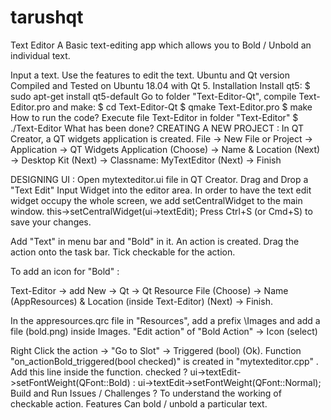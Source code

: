 # tarushqt
Text Editor
A Basic text-editing app which allows you to Bold / Unbold an individual text.

Input a text.
Use the features to edit the text.
Ubuntu and Qt version
Compiled and Tested on Ubuntu 18.04 with Qt 5.
Installation
Install qt5:
$ sudo apt-get install qt5-default
Go to folder "Text-Editor-Qt", compile Text-Editor.pro and make:
$ cd Text-Editor-Qt
$ qmake Text-Editor.pro
$ make
How to run the code?
Execute file Text-Editor in folder "Text-Editor"
$ ./Text-Editor
What has been done?
CREATING A NEW PROJECT : In QT Creator, a QT widgets application is created.
File -> New File or Project -> Application -> QT Widgets Application (Choose) -> Name & Location (Next) -> Desktop Kit (Next) -> Classname: MyTextEditor (Next) -> Finish

DESIGNING UI : Open mytexteditor.ui file in QT Creator. Drag and Drop a "Text Edit" Input Widget into the editor area. In order to have the text edit widget occupy the whole screen, we add setCentralWidget to the main window.
this->setCentralWidget(ui->textEdit);
Press Ctrl+S (or Cmd+S) to save your changes.

Add "Text" in menu bar and "Bold" in it. An action is created. Drag the action onto the task bar. Tick checkable for the action.

To add an icon for "Bold" :

Text-Editor -> add New -> Qt -> Qt Resource File (Choose) -> Name (AppResources) & Location (inside Text-Editor) (Next) -> Finish.

In the appresources.qrc file in "Resources", add a prefix \Images and add a file (bold.png) inside Images. "Edit action" of "Bold Action" -> Icon (select)

Right Click the action -> "Go to Slot" -> Triggered (bool) (Ok). Function "on_actionBold_triggered(bool checked)" is created in "mytexteditor.cpp" . Add this line inside the function.
checked ? ui->textEdit->setFontWeight(QFont::Bold) :
          ui->textEdit->setFontWeight(QFont::Normal);
Build and Run
Issues / Challenges ?
To understand the working of checkable action.
Features
Can bold / unbold a particular text.
